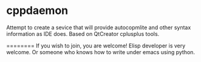 cppdaemon
=========
Attempt to create a sevice that will provide autocopmlite and other syntax information as IDE does. 
Based on QtCreator cplusplus tools. 

========
If you wish to join, you are welcome!
Elisp developer is very welcome. Or someone who knows how to write under emacs using python.
